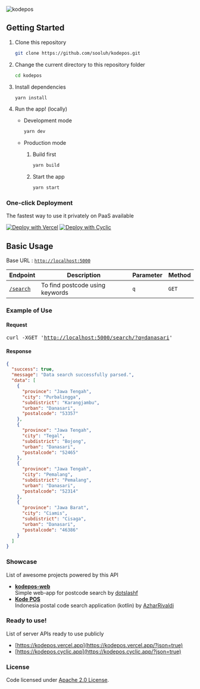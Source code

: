 ![kodepos](https://socialify.git.ci/sooluh/kodepos/image?description=1&descriptionEditable=Indonesian%20postal%20code%20search%20API%20by%20place%20name%2C%20village%20or%20city.&font=Raleway&forks=1&issues=1&logo=https%3A%2F%2Fraw.githubusercontent.com%2Ftwitter%2Ftwemoji%2Fmaster%2Fassets%2Fsvg%2F1f4ee.svg&name=1&owner=1&pattern=Charlie%20Brown&pulls=1&stargazers=1&theme=Dark)

## Getting Started

1. Clone this repository

   ```bash
   git clone https://github.com/sooluh/kodepos.git
   ```

2. Change the current directory to this repository folder

   ```bash
   cd kodepos
   ```

3. Install dependencies

   ```bash
   yarn install
   ```

4. Run the app! (locally)

   - Development mode

     ```bash
     yarn dev
     ```

   - Production mode

     1. Build first

        ```bash
        yarn build
        ```

     2. Start the app

        ```bash
        yarn start
        ```

### One-click Deployment

The fastest way to use it privately on PaaS available

[![Deploy with Vercel](https://vercel.com/button)](https://vercel.com/new/clone?repository-url=https%3A%2F%2Fgithub.com%2Fsooluh%2Fkodepos%2Ftree%2Fmain)
[![Deploy with Cyclic](https://ik.imagekit.io/sooluh/cyclic.svg)](https://app.cyclic.sh/#/join/sooluh)

## Basic Usage

Base URL : [`http://localhost:5000`](https://kodepos.vercel.app)

| Endpoint                                       | Description                     | Parameter | Method |
| ---------------------------------------------- | ------------------------------- | --------- | ------ |
| [`/search`](https://kodepos.vercel.app/search) | To find postcode using keywords | `q`       | `GET`  |

### Example of Use

#### Request

<pre>
curl -XGET '<a href="https://kodepos.vercel.app/search/?q=danasari">http://localhost:5000/search/?q=danasari</a>'
</pre>

#### Response

```json
{
  "success": true,
  "message": "Data search successfully parsed.",
  "data": [
    {
      "province": "Jawa Tengah",
      "city": "Purbalingga",
      "subdistrict": "Karangjambu",
      "urban": "Danasari",
      "postalcode": "53357"
    },
    {
      "province": "Jawa Tengah",
      "city": "Tegal",
      "subdistrict": "Bojong",
      "urban": "Danasari",
      "postalcode": "52465"
    },
    {
      "province": "Jawa Tengah",
      "city": "Pemalang",
      "subdistrict": "Pemalang",
      "urban": "Danasari",
      "postalcode": "52314"
    },
    {
      "province": "Jawa Barat",
      "city": "Ciamis",
      "subdistrict": "Cisaga",
      "urban": "Danasari",
      "postalcode": "46386"
    }
  ]
}
```

### Showcase

List of awesome projects powered by this API

- [**kodepos-web**](https://github.com/dotslashf/kodepos-web)<br>
  Simple web-app for postcode search by [dotslashf](https://github.com/dotslashf)
- [**Kode POS**](https://github.com/AzharRivaldi/Kode-POS-Indonesia)<br>
  Indonesia postal code search application (kotlin) by [AzharRivaldi](https://github.com/AzharRivaldi)

### Ready to use!

List of server APIs ready to use publicly

- [https://kodepos.vercel.app](https://kodepos.vercel.app/?json=true)
- [https://kodepos.cyclic.app](https://kodepos.cyclic.app/?json=true)

### License

Code licensed under [Apache 2.0 License](https://github.com/sooluh/kodepos/blob/main/LICENSE).

